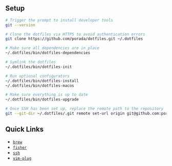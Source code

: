 ## Setup

```sh
# Trigger the prompt to install developer tools
git --version

# Clone the dotfiles via HTTPS to avoid authentication errors
git clone https://github.com/porada/dotfiles.git ~/.dotfiles

# Make sure all dependencies are in place
~/.dotfiles/bin/dotfiles-dependencies

# Symlink the dotfiles
~/.dotfiles/bin/dotfiles-init

# Run optional configurators
~/.dotfiles/bin/dotfiles-install
~/.dotfiles/bin/dotfiles-macos

# Make sure everything is up to date
~/.dotfiles/bin/dotfiles-upgrade

# Once SSH has been set up, replace the remote path to the repository
git --git-dir ~/.dotfiles/.git remote set-url origin git@github.com:porada/dotfiles
```

## Quick Links

- [`brew`](https://brew.sh)
- [`fisher`](https://github.com/jorgebucaran/fisher)
- [`ssh`](https://docs.github.com/en/authentication/connecting-to-github-with-ssh/generating-a-new-ssh-key-and-adding-it-to-the-ssh-agent)
- [`vim-plug`](https://github.com/junegunn/vim-plug)
